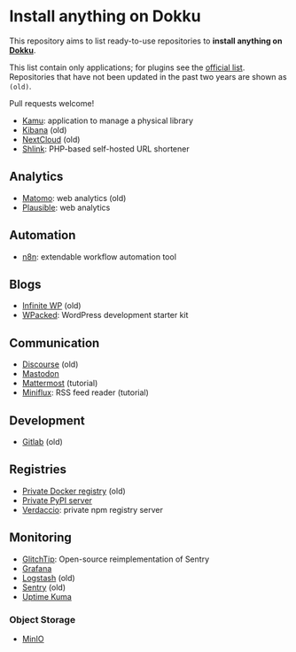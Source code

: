 # Install anything on Dokku

This repository aims to list ready-to-use repositories to **install anything on [Dokku][]**.

This list contain only applications; for plugins see the [official list][plugins]. Repositories that have not been
updated in the past two years are shown as `(old)`.

Pull requests welcome!

[plugins]: https://github.com/dokku/dokku/blob/master/docs/community/plugins.md

[Dokku]: https://dokku.com/

* [Kamu](https://github.com/ayr-ton/kamu): application to manage a physical library
* [Kibana](https://github.com/rclement/dokku-kibana) (old)
* [NextCloud](https://github.com/dionysio/dokku-nextcloud) (old)
* [Shlink](https://github.com/d1ceward/shlink_on_dokku): PHP-based self-hosted URL shortener

## Analytics

* [Matomo](https://github.com/rclement/dokku-matomo): web analytics (old)
* [Plausible](https://github.com/d1ceward/plausible_on_dokku): web analytics

## Automation

* [n8n](https://github.com/d1ceward/n8n_on_dokku): extendable workflow automation tool

## Blogs

* [Infinite WP](https://github.com/sman591/infinite-wp-dokku) (old)
* [WPacked](https://github.com/enricodeleo/wpacked): WordPress development starter kit

## Communication

* [Discourse](https://github.com/badsyntax/dokku-discourse) (old)
* [Mastodon](https://github.com/cooperaj/dokku-mastodon)
* [Mattermost](https://tech.bixoto.com/deploy-mattermost-on-dokku/) (tutorial)
* [Miniflux](https://felix.fyi/install-miniflux-using-dokku): RSS feed reader (tutorial)

## Development

* [Gitlab](https://github.com/hardpixel/dokku-gitlab) (old)

## Registries

* [Private Docker registry](https://github.com/ebeigarts/dokku-private-registry) (old)
* [Private PyPI server](https://github.com/Bixoto/dokku-pypiserver)
* [Verdaccio](https://github.com/ebeigarts/dokku-verdaccio): private npm registry server

## Monitoring

* [GlitchTip](https://github.com/b-ggs/dokku-glitchtip): Open-source reimplementation of Sentry
* [Grafana](https://github.com/d1ceward/grafana_on_dokku)
* [Logstash](https://github.com/rclement/dokku-logstash) (old)
* [Sentry](https://github.com/mimischi/dokku-sentry) (old)
* [Uptime Kuma](https://github.com/d1ceward/uptime_kuma_on_dokku)

### Object Storage

* [MinIO](https://github.com/d1ceward/minio_on_dokku)
